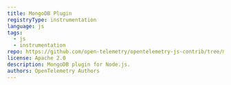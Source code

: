```yaml
---
title: MongoDB Plugin
registryType: instrumentation
language: js
tags:
  - js
  - instrumentation
repo: https://github.com/open-telemetry/opentelemetry-js-contrib/tree/master/plugins/node/opentelemetry-plugin-mongodb
license: Apache 2.0
description: MongoDB plugin for Node.js.
authors: OpenTelemetry Authors
---
```

